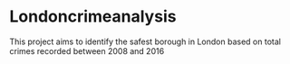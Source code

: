 # Londoncrimeanalysis
This project aims to identify the safest borough in London based on total crimes recorded between 2008 and 2016
